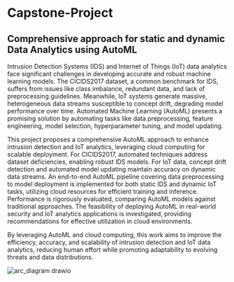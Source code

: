# Capstone-Project
## Comprehensive approach for static and dynamic Data Analytics using AutoML

Intrusion Detection Systems (IDS) and Internet of Things 
(IoT) data analytics face significant challenges in developing 
accurate and robust machine learning models. The CICIDS2017 
dataset, a common benchmark for IDS, suffers from issues like class 
imbalance, redundant data, and lack of preprocessing guidelines. 
Meanwhile, IoT systems generate massive, heterogeneous data 
streams susceptible to concept drift, degrading model performance 
over time. Automated Machine Learning (AutoML) presents a 
promising solution by automating tasks like data preprocessing, 
feature engineering, model selection, hyperparameter tuning, and 
model updating. 

This project proposes a comprehensive AutoML approach 
to enhance intrusion detection and IoT analytics, leveraging cloud 
computing for scalable deployment. For CICIDS2017, automated 
techniques address dataset deficiencies, enabling robust IDS 
models. For IoT data, concept drift detection and automated model 
updating maintain accuracy on dynamic data streams. An end-to-end 
AutoML pipeline covering data preprocessing to model deployment 
is implemented for both static IDS and dynamic IoT tasks, utilizing 
cloud resources for efficient training and inference. Performance is 
rigorously evaluated, comparing AutoML models against traditional 
approaches. The feasibility of deploying AutoML in real-world 
security and IoT analytics applications is investigated, providing 
recommendations for effective utilization in cloud environments. 

By leveraging AutoML and cloud computing, this work 
aims to improve the efficiency, accuracy, and scalability of intrusion 
detection and IoT data analytics, reducing human effort while 
promoting adaptability to evolving threats and data distributions. 

![arc_diagram drawio](https://github.com/vivekr-2019/Capstone-Project/assets/86454425/8060c34f-b337-4edd-9e7f-11007c022036)
